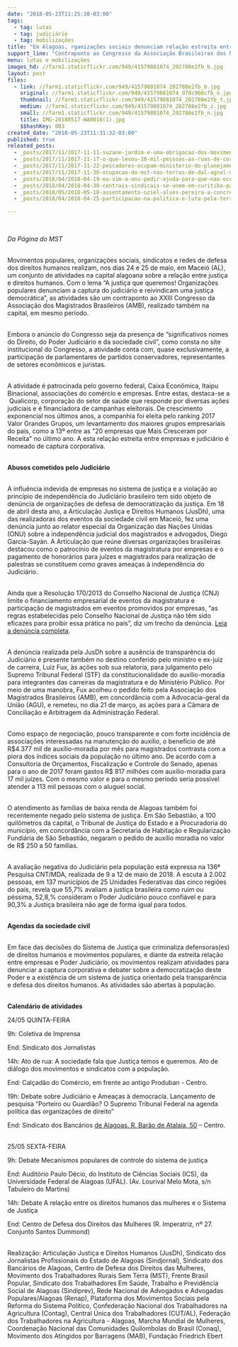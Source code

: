 ```yaml
---
date: "2018-05-23T11:25:30-03:00"
tags:
  - tag: lutas
  - tag: judiciário
  - tag: mobilizações
title: "Em Alagoas, rganizações sociais denunciam relação estreita entre empresas e Judiciário"
support_line: "Contraponto ao Congresso da Associação Brasileiras dos Magistrados, realizado também na capital, em mesma data, as atividades buscam dialogar sobre o papel do Judiciário com a população"
menu: lutas e mobilizações
images_hd: //farm1.staticflickr.com/949/41579881074_202788e2fb_b.jpg
layout: post
files:
  - link: //farm1.staticflickr.com/949/41579881074_202788e2fb_b.jpg
    original: //farm1.staticflickr.com/949/41579881074_d7dc966cfb_o.jpg
    thumbnail: //farm1.staticflickr.com/949/41579881074_202788e2fb_t.jpg
    medium: //farm1.staticflickr.com/949/41579881074_202788e2fb_z.jpg
    small: //farm1.staticflickr.com/949/41579881074_202788e2fb_n.jpg
    title: IMG-20180517-WA0018(1).jpg
    $$hashKey: 0B3
created_date: "2018-05-23T11:31:32-03:00"
published: true
releated_posts:
  - _posts/2017/11/2017-11-11-suzane-jardim-e-uma-obrigacao-dos-movimentos-sociais-pensarem-a-questao-racial-para-alem-dos-meses-tematicos-e-datas-simbolicas.md
  - _posts/2017/11/2017-11-17-o-que-levou-10-mil-pessoas-as-ruas-de-correntina-ba.md
  - _posts/2017/11/2017-11-22-pescadores-ocupam-ministerio-do-planejamento-em-brasilia.md
  - _posts/2017/11/2017-11-30-ocupacao-do-mst-nas-terras-de-dal-agnol-mpe-opina-pelo-improvimento-da-apelacao-e-relator-suspende-o-julgamento.md
  - _posts/2018/04/2018-04-19-eu-vim-a-onu-pedir-ajuda-para-que-nao-ocorra-um-massacre-contra-o-meu-povo.md
  - _posts/2018/04/2018-04-30-centrais-sindicais-se-unem-em-curitiba-para-1o-de-maio-por-lula-livre.md
  - _posts/2018/05/2018-05-10-assentamento-oziel-alves-pereira-a-concretizacao-de-um-projeto.md
  - _posts/2018/04/2018-04-25-participacao-na-politica-e-luta-pela-terra-mulheres-indigenas-abrem-atl-2018.md

---
```

<p dir="ltr">&nbsp;</p>

<p dir="ltr"><em>Da P&aacute;gina do MST </em></p>

<p dir="ltr"><br />
Movimentos populares, organiza&ccedil;&otilde;es sociais, sindicatos e redes de defesa dos direitos humanos realizam, nos dias 24 e 25 de maio, em Macei&oacute; (AL), um conjunto de atividades na capital alagoana sobre a rela&ccedil;&atilde;o entre justi&ccedil;a e direitos humanos. Com o lema &ldquo;A justi&ccedil;a que queremos! Organiza&ccedil;&otilde;es populares denunciam a captura do judici&aacute;rio e reivindicam uma justi&ccedil;a democr&aacute;tica&rdquo;, as atividades s&atilde;o um contraponto ao XXIII Congresso da Associa&ccedil;&atilde;o dos Magistrados Brasileiros (AMB), realizado tamb&eacute;m na capital, em mesmo per&iacute;odo.</p>

<p dir="ltr"><br />
Embora o an&uacute;ncio do Congresso seja da presen&ccedil;a de &ldquo;significativos nomes do Direito, do Poder Judici&aacute;rio e da sociedade civil&rdquo;, como consta no site institucional do Congresso, a atividade conta com, quase exclusivamente, a participa&ccedil;&atilde;o de parlamentares de partidos conservadores, representantes de setores econ&ocirc;micos e juristas.</p>

<p dir="ltr"><br />
A atividade &eacute; patrocinada pelo governo federal, Caixa Econ&ocirc;mica, Itaipu Binacional, associa&ccedil;&otilde;es do com&eacute;rcio e empresas. Entre estas, destaca-se a &nbsp;Qualicorp, corpora&ccedil;&atilde;o do setor de sa&uacute;de que responde por diversas a&ccedil;&otilde;es judiciais e &eacute; financiadora de campanhas eleitorais. De crescimento exponencial nos &uacute;ltimos anos, a companhia foi eleita pelo ranking 2017 Valor Grandes Grupos, um levantamento dos maiores grupos empresariais do pa&iacute;s, como a 13&ordm; entre as &quot;20 empresas que Mais Cresceram por Receita&quot; no &uacute;ltimo ano. A esta rela&ccedil;&atilde;o estreita entre empresas e judici&aacute;rio &eacute; nomeado de captura corporativa.</p>

<p dir="ltr"><br />
<strong>Abusos cometidos pelo Judici&aacute;rio</strong></p>

<p dir="ltr"><br />
A influ&ecirc;ncia indevida de empresas no sistema de justi&ccedil;a e a viola&ccedil;&atilde;o ao princ&iacute;pio de independ&ecirc;ncia do Judici&aacute;rio brasileiro tem sido objeto de den&uacute;ncia de organiza&ccedil;&otilde;es de defesa de democratiza&ccedil;&atilde;o da justi&ccedil;a. Em 18 de abril desta ano, a Articula&ccedil;&atilde;o Justi&ccedil;a e Direitos Humanos (JusDh), uma das realizadoras dos eventos da sociedade civil em Macei&oacute;, fez uma den&uacute;ncia junto ao relator especial da Organiza&ccedil;&atilde;o das Na&ccedil;&otilde;es Unidas (ONU) sobre a independ&ecirc;ncia judicial dos magistrados e advogados, Diego Garc&iacute;a-Say&aacute;n. A Articula&ccedil;&atilde;o que re&uacute;ne diversas organiza&ccedil;&otilde;es brasileiras destacou como o patroc&iacute;nio de eventos da magistratura por empresas e o pagamento de honor&aacute;rios para ju&iacute;zes e magistrados para realiza&ccedil;&atilde;o de palestras se constituem como graves amea&ccedil;as &agrave; independ&ecirc;ncia do Judici&aacute;rio.</p>

<p dir="ltr"><br />
Ainda que a Resolu&ccedil;&atilde;o 170/2013 do Conselho Nacional de Justi&ccedil;a (CNJ) limite o financiamento empresarial de eventos da magistratura e participa&ccedil;&atilde;o de magistrados em eventos promovidos por empresas, &ldquo;as regras estabelecidas pelo Conselho Nacional de Justi&ccedil;a n&atilde;o t&ecirc;m sido eficazes para proibir essa pr&aacute;tica no pa&iacute;s&rdquo;, diz um trecho da den&uacute;ncia. <a data-saferedirecturl="https://www.google.com/url?hl=pt-BR&amp;q=http://www.jusdh.org.br/files/2018/04/Denuncia-JusDh-presen%25C3%25A7a-e-influ%25C3%25AAncia-de-empresas-no-Judici%25C3%25A1rio-brasileiro.pdf&amp;source=gmail&amp;ust=1527171322457000&amp;usg=AFQjCNG3jyRrz1gHejhvQOYbKoxth26YXg" href="http://www.jusdh.org.br/files/2018/04/Denuncia-JusDh-presen%C3%A7a-e-influ%C3%AAncia-de-empresas-no-Judici%C3%A1rio-brasileiro.pdf" target="_blank">Leia a den&uacute;ncia completa</a>.</p>

<p dir="ltr"><br />
A den&uacute;ncia realizada pela JusDh sobre a aus&ecirc;ncia de transpar&ecirc;ncia do Judici&aacute;rio &eacute; presente tamb&eacute;m no destino conferido pelo ministro e ex-juiz de carreira, Luiz Fux, &agrave;s a&ccedil;&otilde;es sob sua relatoria, para julgamento pelo Supremo Tribunal Federal (STF) da constitucionalidade do aux&iacute;lio-moradia para integrantes das carreiras da magistratura e do Minist&eacute;rio P&uacute;blico. Por meio de uma manobra, Fux acolheu o pedido feito pela Associa&ccedil;&atilde;o dos Magistrados Brasileiros (AMB), em concord&acirc;ncia com a Advocacia-geral da Uni&atilde;o (AGU), e remeteu, no dia 21 de mar&ccedil;o, as a&ccedil;&otilde;es para a Câmara de Conciliação e Arbitragem da Administração Federal.</p>

<p dir="ltr"><br />
Como espa&ccedil;o de negocia&ccedil;&atilde;o, pouco transparente e com forte incid&ecirc;ncia de associa&ccedil;&otilde;es interessadas na manuten&ccedil;&atilde;o do aux&iacute;lio, o benef&iacute;cio de at&eacute; R$4.377 mil de aux&iacute;lio-moradia por m&ecirc;s para magistrados contrasta com a piora dos &iacute;ndices sociais da popula&ccedil;&atilde;o no &uacute;ltimo ano. De acordo com a Consultoria de Or&ccedil;amentos, Fiscaliza&ccedil;&atilde;o e Controle do Senado, apenas para o ano de 2017 foram gastos R$ 817 milh&otilde;es com aux&iacute;lio-moradia para 17 mil ju&iacute;zes. Com o mesmo valor e para o mesmo per&iacute;odo seria poss&iacute;vel atender a 113 mil pessoas com o aluguel social.</p>

<p dir="ltr"><br />
O atendimento &agrave;s fam&iacute;lias de baixa renda de Alagoas tamb&eacute;m foi recentemente negado pelo sistema de justi&ccedil;a. Em S&atilde;o Sebasti&atilde;o, a 100 quil&ocirc;metros da capital, o Tribunal de Justi&ccedil;a do Estado e a Procuradoria do munic&iacute;pio, em concord&acirc;ncia com a Secretaria de Habita&ccedil;&atilde;o e Regulariza&ccedil;&atilde;o Fundi&aacute;ria de S&atilde;o Sebasti&atilde;o, negaram o pedido de aux&iacute;lio moradia no valor de R$ 250 a 50 fam&iacute;lias.</p>

<p dir="ltr"><br />
A avalia&ccedil;&atilde;o negativa do Judici&aacute;rio pela popula&ccedil;&atilde;o est&aacute; expressa na 136&ordf; Pesquisa CNT/MDA, realizada de 9 a 12 de maio de 2018. A escuta &agrave; 2.002 pessoas, em 137 munic&iacute;pios de 25 Unidades Federativas das cinco regi&otilde;es do pa&iacute;s, revela que 55,7% avaliam a justi&ccedil;a brasileira como ruim ou p&eacute;ssima, 52,8,% consideram o Poder Judici&aacute;rio pouco confi&aacute;vel e para 90,3% a Justi&ccedil;a brasileira n&atilde;o age de forma igual para todos.</p>

<p dir="ltr"><br />
<strong>Agendas da sociedade civil</strong></p>

<p dir="ltr"><br />
Em face das decis&otilde;es do Sistema de Justi&ccedil;a que criminaliza defensoras(es) de direitos humanos e movimentos populares, e diante da estreita rela&ccedil;&atilde;o entre empresas e Poder Judici&aacute;rio, os movimentos realizam atividades para denunciar a captura corporativa e debater sobre a democratiza&ccedil;&atilde;o deste Poder e a exist&ecirc;ncia de um sistema de justi&ccedil;a orientado pela transpar&ecirc;ncia e defesa dos direitos humanos. As atividades s&atilde;o abertas &agrave; popula&ccedil;&atilde;o.</p>

<p dir="ltr"><br />
<strong>Calend&aacute;rio de atividades</strong></p>

<p dir="ltr">24/05 QUINTA-FEIRA</p>

<p>9h: Coletiva de Imprensa</p>

<p>End: Sindicato dos Jornalistas</p>

<p dir="ltr">14h: Ato de rua: A sociedade fala que Justi&ccedil;a temos e queremos. Ato de di&aacute;logo dos movimentos e sindicatos com a popula&ccedil;&atilde;o.</p>

<p dir="ltr">End: Cal&ccedil;ad&atilde;o do Com&eacute;rcio, em frente ao antigo Produban - Centro.</p>

<p dir="ltr">19h: Debate sobre Judici&aacute;rio e Amea&ccedil;as &agrave; democracia. Lan&ccedil;amento de pesquisa &ldquo;Porteiro ou Guardi&atilde;o? O Supremo Tribunal Federal na agenda pol&iacute;tica das organiza&ccedil;&otilde;es de direito&rdquo;</p>

<p dir="ltr">End: Sindicato dos Banc&aacute;rios <a href="https://maps.google.com/?q=de+Alagoas.+R.+Bar%C3%A3o+de+Atalaia,+50&amp;entry=gmail&amp;source=g">de Alagoas. R. Bar&atilde;o de Atalaia, 50</a> &ndash; Centro.</p>

<p dir="ltr"><br />
25/05 SEXTA-FEIRA</p>

<p dir="ltr">9h: Debate Mecanismos populares de controle do sistema de justi&ccedil;a</p>

<p dir="ltr">End: Audit&oacute;rio Paulo D&eacute;cio, do Instituto de Ci&ecirc;ncias Sociais (ICS), da Universidade Federal de Alagoas (UFAL). (Av. Lourival Melo Mota, s/n Tabuleiro do Martins)</p>

<p dir="ltr">14h: Debate A rela&ccedil;&atilde;o entre os direitos humanos das mulheres e o Sistema de Justi&ccedil;a</p>

<p dir="ltr">End: Centro de Defesa dos Direitos das Mulheres (R. Imperatriz, n&ordm; 27. Conjunto Santos Dummond)</p>

<p dir="ltr"><br />
Realiza&ccedil;&atilde;o: Articula&ccedil;&atilde;o Justi&ccedil;a e Direitos Humanos (JusDh), Sindicato dos Jornalistas Profissionais do Estado de Alagoas (Sindjornal), Sindicato dos Banc&aacute;rios de Alagoas, Centro de Defesa dos Direitos das Mulheres, Movimento dos Trabalhadores Rurais Sem Terra (MST), Frente Brasil Popular, Sindicato dos Trabalhadores Em Sa&uacute;de, Trabalho e Previd&ecirc;ncia Social de Alagoas (Sindiprev), Rede Nacional de Advogados e Advogadas Populares/Alagoas (Renap), Plataforma dos Movimentos Sociais pela Reforma do Sistema Pol&iacute;tico, Confedera&ccedil;&atilde;o Nacional dos Trabalhadores na Agricultura (Contag), Central &Uacute;nica dos Trabalhadores (CUT/AL), Federa&ccedil;&atilde;o dos Trabalhadores na Agricultura - Alagoas, Marcha Mundial de Mulheres, Coordena&ccedil;&atilde;o Nacional das Comunidades Quilombolas do Brasil (Conaq), Movimento dos Atingidos por Barragens (MAB), Funda&ccedil;&atilde;o Friedrich Ebert</p>
